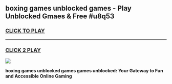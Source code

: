 
## boxing games unblocked games - Play Unblocked Gmaes & Free #u8q53
<h3>
<a href="https://news.freeplayer.one?title=boxing_games_unblocked_games&ref=03M">CLICK TO PLAY</a></h3>
<hr>

<h3>
<a href="https://news.freeplayer.one?title=boxing_games_unblocked_games&ref=03M">CLICK 2 PLAY</a>
  
</h3>

<a href="https://news.freeplayer.one?title=boxing_games_unblocked_games&ref=03M"><img src="https://clearcache.store/games.png"></a>


**boxing games unblocked games games unblocked: Your Gateway to Fun and Accessible Online Gaming**
